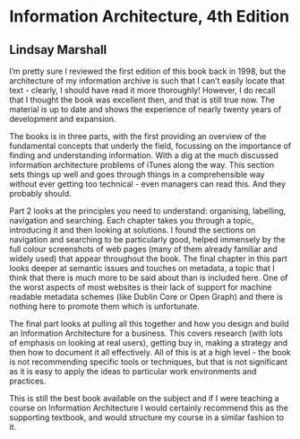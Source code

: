 # Information Architecture, 4th Edition

## Lindsay Marshall

I’m pretty sure I reviewed the first edition of this book back in 1998, but  the
architecture of my information archive is such that I can’t easily locate that text -
clearly, I should have read it more thoroughly! However, I do recall that I thought the
book was excellent then, and that is still true now. The material is up to date and
shows the experience of nearly twenty years of development and expansion.

The books is in three parts, with the first providing an overview of the fundamental
concepts that underly the field, focussing on the importance of finding and
understanding information. With a dig at the much discussed information architecture
problems of iTunes along the way. This section sets things up well and goes through
things in a comprehensible way without ever getting too technical - even managers can
read this. And they probably should.

Part 2 looks at the principles you need to understand: organising, labelling, navigation
and searching. Each chapter takes you through a topic, introducing it and then looking
at solutions. I found the sections on navigation and searching to be particularly good,
helped immensely by the full colour screenshots of web pages (many of them already
familiar and widely used) that appear throughout the book. The final chapter in
this part looks deeper at semantic issues and touches on metadata, a topic that I think
that there is much more to be said about than is included here. One of the worst
aspects of most websites is their lack of support for machine readable metadata
schemes (like Dublin Core or Open Graph) and there is nothing here to promote them
which is unfortunate.

The final part looks at pulling all this together and how you design and build an
Information Architecture for a business. This covers research (with lots of emphasis on
looking at real users), getting buy in, making a strategy and then how to document it
all  effectively. All of this is at a high level - the book is not recommending specific
tools or techniques, but that is not significant as it is easy to apply the ideas to
particular work environments and practices.

This is still the best book available on the subject and if I were teaching a course on
Information Architecture I would certainly recommend this as the supporting
textbook, and would structure my course in a similar fashion to it.
